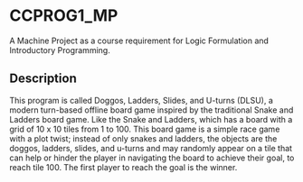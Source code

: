 # CCPROG1_MP
A Machine Project as a course requirement for Logic Formulation and Introductory  Programming. 

## Description
This program is called Doggos, Ladders, Slides, and 
U-turns (DLSU), a modern turn-based offline board game inspired 
by the traditional Snake and Ladders board game. Like the Snake 
and Ladders, which has a board with a grid of 10 x 10 tiles from 1 
to 100. This board game is a simple race game with a plot twist; 
instead of only snakes and ladders, the objects are the doggos, ladders, 
slides, and u-turns and may randomly appear on a tile that can help 
or hinder the player in navigating the board to achieve their goal,
to reach tile 100. The first player to reach the goal is the 
winner.